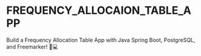 # FREQUENCY_ALLOCAION_TABLE_APP
Build a Frequency Allocation Table App with Java Spring Boot, PostgreSQL, and Freemarker! 📡💻
